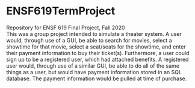 # ENSF619TermProject
Repository for ENSF 619 Final Project, Fall 2020<br>
This was a group project intended to simulate a theater system. A user would, through use of a GUI, be able to search for movies, select
a showtime for that movie, select a seat/seats for the showtime, and enter their payment information to buy their ticket(s). Furthermore,
a user could sign up to be a registered user, which had attached benefits.
A registered user would, through use of a similar GUI, be able to do all of the same things as a user, but would have payment information 
stored in an SQL database. The payment information would be pulled at time of purchase.
